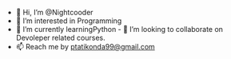 - 👋 Hi, I’m @Nightcooder
- 👀 I’m interested in Programming
- 🌱 I’m currently learningPython -  💞️ I’m looking to collaborate on Devoleper related courses.
- 📫 Reach me by ptatikonda99@gmail.com

<!---
Nightcooder/Nightcooder is a ✨ special ✨ repository because its `README.md` (this file) appears on your GitHub profile.
You can click the Preview link to take a look at your changes.
--->
